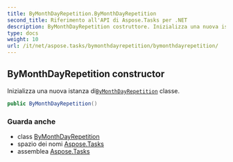 ```yaml
---
title: ByMonthDayRepetition.ByMonthDayRepetition
second_title: Riferimento all'API di Aspose.Tasks per .NET
description: ByMonthDayRepetition costruttore. Inizializza una nuova istanza diByMonthDayRepetition classe.
type: docs
weight: 10
url: /it/net/aspose.tasks/bymonthdayrepetition/bymonthdayrepetition/
---
```

## ByMonthDayRepetition constructor

Inizializza una nuova istanza di[`ByMonthDayRepetition`](../) classe.

```csharp
public ByMonthDayRepetition()
```

### Guarda anche

* class [ByMonthDayRepetition](../)
* spazio dei nomi [Aspose.Tasks](../../bymonthdayrepetition/)
* assemblea [Aspose.Tasks](../../../)


